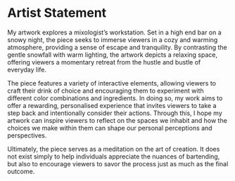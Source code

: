 # Artist Statement

My artwork explores a mixologist’s workstation. Set in a high end bar on a snowy night, the piece seeks to immerse viewers in a cozy and warming atmosphere, providing a sense of escape and tranquility. By contrasting the gentle snowfall with warm lighting, the artwork depicts a relaxing space, offering viewers a momentary retreat from the hustle and bustle of everyday life.

The piece features a variety of interactive elements, allowing viewers to craft their drink of choice and encouraging them to experiment with different color combinations and ingredients. In doing so, my work aims to offer a rewarding, personalised experience that invites viewers to take a step back and intentionally consider their actions. Through this, I hope my artwork can inspire viewers to reflect on the spaces we inhabit and how the choices we make within them can shape our personal perceptions and perspectives. 

Ultimately, the piece serves as a meditation on the art of creation. It does not exist simply to help individuals appreciate the nuances of bartending, but also to encourage viewers to savor the process just as much as the final outcome. 
